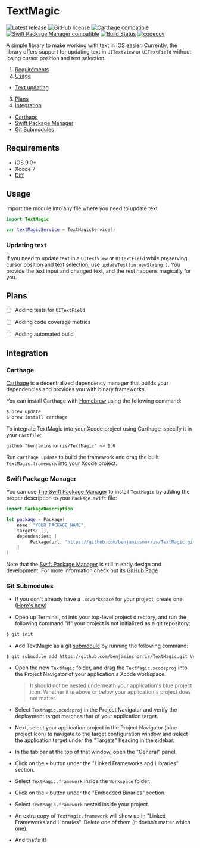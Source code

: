 # TextMagic
[![Latest release](http://img.shields.io/github/release/benjaminsnorris/TextMagic.svg)](https://github.com/benjaminsnorris/TextMagic/releases)
[![GitHub license](https://img.shields.io/github/license/benjaminsnorris/TextMagic.svg)](/LICENSE)
[![Carthage compatible](https://img.shields.io/badge/Carthage-compatible-brightgreen.svg)](https://github.com/Carthage/Carthage)
[![Swift Package Manager compatible](https://img.shields.io/badge/Swift_Package_Manager-compatible-brightgreen.svg)](https://swift.org/package-manager)
[![Build Status](https://travis-ci.org/benjaminsnorris/TextMagic.svg?branch=master)](https://travis-ci.org/benjaminsnorris/TextMagic)
[![codecov](https://codecov.io/gh/benjaminsnorris/TextMagic/branch/master/graph/badge.svg)](https://codecov.io/gh/benjaminsnorris/TextMagic)


A simple library to make working with text in iOS easier. Currently, the library offers support for updating text in `UITextView` or `UITextField` without losing cursor position and text selection.

1. [Requirements](#requirements)
2. [Usage](#usage)
  - [Text updating](#text-updating)
3. [Plans](#plans)
4. [Integration](#integration)
  - [Carthage](#carthage)
  - [Swift Package Manager](#swift-package-manager)
  - [Git Submodules](#git-submodules)


## Requirements
- iOS 9.0+
- Xcode 7
- [Diff](https://github.com/soffes/diff)


## Usage
Import the module into any file where you need to update text
```swift
import TextMagic

var textMagicService = TextMagicService()
```

### Updating text
If you need to update text in a `UITextView` or `UITextField` while preserving cursor position and text selection, use `updateText(in:newString:)`. You provide the text input and changed text, and the rest happens magically for you.


## Plans
- [ ] Adding tests for `UITextField`
- [ ] Adding code coverage metrics
- [ ] Adding automated build


## Integration
### Carthage

[Carthage](https://github.com/Carthage/Carthage) is a decentralized dependency manager that builds your dependencies and provides you with binary frameworks.

You can install Carthage with [Homebrew](http://brew.sh/) using the following command:

```bash
$ brew update
$ brew install carthage
```

To integrate TextMagic into your Xcode project using Carthage, specify it in your `Cartfile`:

```ogdl
github "benjaminsnorris/TextMagic" ~> 1.0
```

Run `carthage update` to build the framework and drag the built `TextMagic.framework` into your Xcode project.

### Swift Package Manager

You can use [The Swift Package Manager](https://swift.org/package-manager) to install `TextMagic` by adding the proper description to your `Package.swift` file:

```swift
import PackageDescription

let package = Package(
    name: "YOUR_PACKAGE_NAME",
    targets: [],
    dependencies: [
        .Package(url: "https://github.com/benjaminsnorris/TextMagic.git", majorVersion: 1)
    ]
)
```

Note that the [Swift Package Manager](https://swift.org/package-manager) is still in early design and development. For more information check out its [GitHub Page](https://github.com/apple/swift-package-manager)


### Git Submodules

- If you don't already have a `.xcworkspace` for your project, create one. ([Here's how](https://developer.apple.com/library/ios/recipes/xcode_help-structure_navigator/articles/Adding_an_Existing_Project_to_a_Workspace.html))

- Open up Terminal, `cd` into your top-level project directory, and run the following command "if" your project is not initialized as a git repository:

```bash
$ git init
```

- Add TextMagic as a git [submodule](http://git-scm.com/docs/git-submodule) by running the following command:

```bash
$ git submodule add https://github.com/benjaminsnorris/TextMagic.git Vendor/TextMagic
```

- Open the new `TextMagic` folder, and drag the `TextMagic.xcodeproj` into the Project Navigator of your application's Xcode workspace.

    > It should not be nested underneath your application's blue project icon. Whether it is above or below your application's project does not matter.

- Select `TextMagic.xcodeproj` in the Project Navigator and verify the deployment target matches that of your application target.
- Next, select your application project in the Project Navigator (blue project icon) to navigate to the target configuration window and select the application target under the "Targets" heading in the sidebar.
- In the tab bar at the top of that window, open the "General" panel.
- Click on the `+` button under the "Linked Frameworks and Libraries" section.
- Select `TextMagic.framework` inside the `Workspace` folder.
- Click on the `+` button under the "Embedded Binaries" section.
- Select `TextMagic.framework` nested inside your project.
- An extra copy of `TextMagic.framework` will show up in "Linked Frameworks and Libraries". Delete one of them (it doesn't matter which one).
- And that's it!
